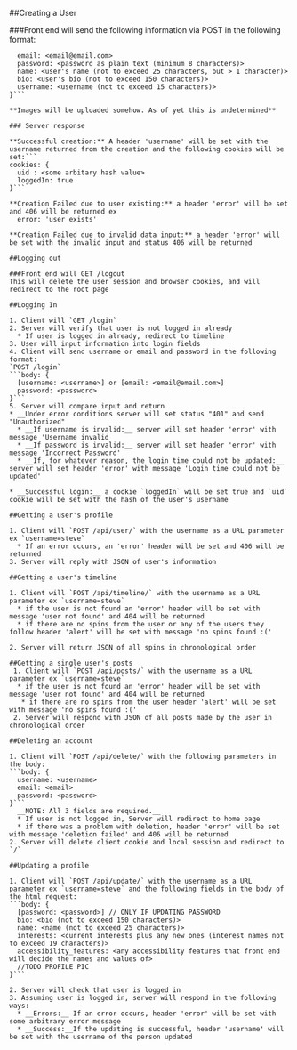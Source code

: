 ##Creating a User

###Front end will send the following information via POST in the following format:

```body: {
  email: <email@email.com>
  password: <password as plain text (minimum 8 characters)>
  name: <user's name (not to exceed 25 characters, but > 1 character)>
  bio: <user's bio (not to exceed 150 characters)>
  username: <username (not to exceed 15 characters)>
}```

**Images will be uploaded somehow. As of yet this is undetermined**

### Server response

**Successful creation:** A header 'username' will be set with the username returned from the creation and the following cookies will be set:```
cookies: { 
  uid : <some arbitary hash value>
  loggedIn: true
}```

**Creation Failed due to user existing:** a header 'error' will be set and 406 will be returned ex
  error: 'user exists'

**Creation Failed due to invalid data input:** a header 'error' will be set with the invalid input and status 406 will be returned

##Logging out

###Front end will GET /logout
This will delete the user session and browser cookies, and will redirect to the root page

##Logging In

1. Client will `GET /login` 
2. Server will verify that user is not logged in already
  * If user is logged in already, redirect to timeline
3. User will input information into login fields
4. Client will send username or email and password in the following format:
`POST /login`
```body: {
  [username: <username>] or [email: <email@email.com>]
  password: <password>
}```
5. Server will compare input and return
* __Under error conditions server will set status "401" and send "Unauthorized"
  * __If username is invalid:__ server will set header 'error' with message 'Username invalid
  * __If password is invalid:__ server will set header 'error' with message 'Incorrect Password'
  * __If, for whatever reason, the login time could not be updated:__ server will set header 'error' with message 'Login time could not be updated'

* __Successful login:__ a cookie `loggedIn` will be set true and `uid` cookie will be set with the hash of the user's username

##Getting a user's profile

1. Client will `POST /api/user/` with the username as a URL parameter ex `username=steve`
  * If an error occurs, an 'error' header will be set and 406 will be returned
3. Server will reply with JSON of user's information

##Getting a user's timeline

1. Client will `POST /api/timeline/` with the username as a URL parameter ex `username=steve`
  * if the user is not found an 'error' header will be set with message 'user not found' and 404 will be returned
  * if there are no spins from the user or any of the users they follow header 'alert' will be set with message 'no spins found :('

2. Server will return JSON of all spins in chronological order

##Getting a single user's posts
 1. Client will `POST /api/posts/` with the username as a URL parameter ex `username=steve`
  * if the user is not found an 'error' header will be set with message 'user not found' and 404 will be returned
   * if there are no spins from the user header 'alert' will be set with message 'no spins found :('
 2. Server will respond with JSON of all posts made by the user in chronological order

##Deleting an account

1. Client will `POST /api/delete/` with the following parameters in the body:
```body: {
  username: <username>
  email: <email>
  password: <password>
}```
  __NOTE: All 3 fields are required.__
  * If user is not logged in, Server will redirect to home page
  * if there was a problem with deletion, header 'error' will be set with message 'deletion failed' and 406 will be returned
2. Server will delete client cookie and local session and redirect to `/`

##Updating a profile

1. Client will `POST /api/update/` with the username as a URL parameter ex `username=steve` and the following fields in the body of the html request:
```body: {
  [password: <password>] // ONLY IF UPDATING PASSWORD
  bio: <bio (not to exceed 150 characters)>
  name: <name (not to exceed 25 characters)>
  interests: <current interests plus any new ones (interest names not to exceed 19 characters)>
  accessibility_features: <any accessibility features that front end will decide the names and values of>
  //TODO PROFILE PIC
}```

2. Server will check that user is logged in
3. Assuming user is logged in, server will respond in the following ways:
  * __Errors:__ If an error occurs, header 'error' will be set with some arbitrary error message
  * __Success:__If the updating is successful, header 'username' will be set with the username of the person updated
